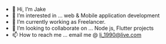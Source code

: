 - 👋 Hi, I’m Jake
- 👀 I’m interested in ... web & Mobile application development
- 🌱 I’m currently working as Freelancer. 
- 💞️ I’m looking to collaborate on ... Node js, Flutter projects
- 📫 How to reach me ... email me @ lj_1990@live.com

<!---
lj-D-coder/lj-D-coder is a ✨ special ✨ repository because its `README.md` (this file) appears on your GitHub profile.
You can click the Preview link to take a look at your changes.
--->

